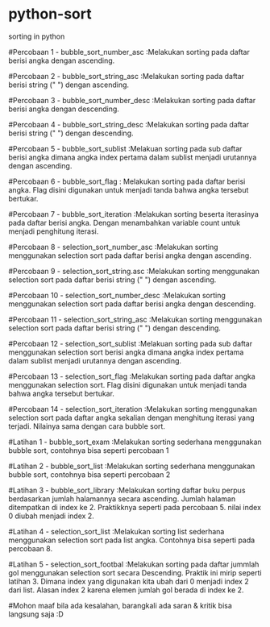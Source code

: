 # python-sort
sorting in python 


#Percobaan 1 - bubble_sort_number_asc :Melakukan sorting pada daftar berisi angka dengan ascending. 

#Percobaan 2 - bubble_sort_string_asc :Melakukan sorting pada daftar berisi string (" ") dengan ascending.

#Percobaan 3 - bubble_sort_number_desc :Melakukan sorting pada daftar berisi angka dengan descending.

#Percobaan 4 - bubble_sort_string_desc :Melakukan sorting pada daftar berisi string (" ") dengan descending.

#Percobaan 5 - bubble_sort_sublist :Melakuan sorting pada sub daftar berisi angka dimana angka index pertama dalam sublist menjadi urutannya dengan ascending.

#Percobaan 6 - bubble_sort_flag : Melakukan sorting pada daftar berisi angka. Flag disini digunakan untuk menjadi tanda bahwa angka tersebut bertukar.

#Percobaan 7 - bubble_sort_iteration :Melakukan sorting beserta iterasinya pada daftar berisi angka. Dengan menambahkan variable count untuk menjadi penghitung iterasi.

#Percobaan 8 - selection_sort_number_asc :Melakukan sorting menggunakan selection sort pada daftar berisi angka dengan ascending.

#Percobaan 9 - selection_sort_string.asc :Melakukan sorting menggunakan selection sort pada daftar berisi string (" ") dengan ascending.

#Percobaan 10 - selection_sort_number_desc :Melakukan sorting menggunakan selection sort pada daftar berisi angka dengan descending.

#Percobaan 11 - selection_sort_string_asc :Melakukan sorting menggunakan selection sort pada daftar berisi string (" ") dengan descending.

#Percobaan 12 - selection_sort_sublist :Melakuan sorting pada sub daftar menggunakan selection sort berisi angka dimana angka index pertama dalam sublist menjadi urutannya dengan ascending.

#Percobaan 13 - selection_sort_flag :Melakukan sorting pada daftar angka menggunakan selection sort. Flag disini digunakan untuk menjadi tanda bahwa angka tersebut bertukar. 

#Percobaan 14 - selection_sort_iteration :Melakukan sorting menggunakan selection sort pada daftar angka sekalian dengan menghitung iterasi yang terjadi. Nilainya sama dengan cara bubble sort.

#Latihan 1 - bubble_sort_exam :Melakukan sorting sederhana menggunakan bubble sort, contohnya bisa seperti percobaan 1

#Latihan 2 - bubble_sort_list :Melakukan sorting sederhana menggunakan bubble sort, contohnya bisa
seperti percobaan 2

#Latihan 3 - bubble_sort_library :Melakukan sorting daftar buku perpus berdasarkan jumlah halamannya secara ascending. Jumlah halaman ditempatkan di index ke 2. Praktikknya seperti pada percobaan 5. nilai index 0 diubah menjadi index 2.

#Latihan 4 - selection_sort_list :Melakukan sorting list sederhana menggunakan selection sort pada list angka. Contohnya bisa seperti pada percobaan 8.

#Latihan 5 - selection_sort_footbal :Melakukan sorting pada daftar jummlah gol menggunakan selection sort secara Descending. Praktik ini mirip seperti latihan 3. Dimana index yang digunakan kita ubah dari 0 menjadi index 2 dari list. Alasan index 2 karena elemen jumlah gol berada di index ke 2.

#Mohon maaf bila ada kesalahan, barangkali ada saran & kritik bisa langsung saja :D
